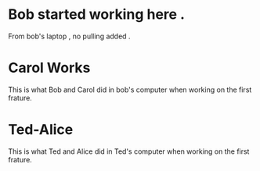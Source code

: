 
# Bob started working here .
From bob's laptop , no pulling added .

# Carol Works

This is what Bob and Carol did in bob's computer when working on the first frature.

# Ted-Alice 

This is what Ted and Alice did in Ted's computer when working on the first frature.

